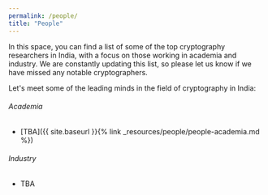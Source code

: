 ```yaml
---
permalink: /people/
title: "People"
---
```


In this space, you can find a list of some of the top cryptography researchers in India, with a focus on those working in academia and industry. We are constantly updating this list, so please let us know if we have missed any notable cryptographers.

Let's meet some of the leading minds in the field of cryptography in India:

###### Academia

- [TBA]({{ site.baseurl }}{% link _resources/people/people-academia.md %})

###### Industry

- TBA